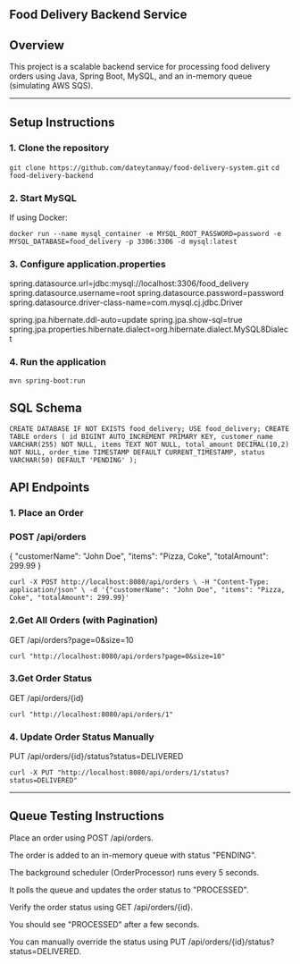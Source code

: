## Food Delivery Backend Service

## Overview
This project is a scalable backend service for processing food delivery orders using Java, Spring Boot, MySQL, and an in-memory queue (simulating AWS SQS).

---

## Setup Instructions

### 1. Clone the repository

`git clone https://github.com/dateytanmay/food-delivery-system.git`
`cd food-delivery-backend`

### 2. Start MySQL
If using Docker:

`docker run --name mysql_container -e MYSQL_ROOT_PASSWORD=password -e MYSQL_DATABASE=food_delivery -p 3306:3306 -d mysql:latest`


### 3. Configure application.properties

spring.datasource.url=jdbc:mysql://localhost:3306/food_delivery
spring.datasource.username=root
spring.datasource.password=password
spring.datasource.driver-class-name=com.mysql.cj.jdbc.Driver

spring.jpa.hibernate.ddl-auto=update
spring.jpa.show-sql=true
spring.jpa.properties.hibernate.dialect=org.hibernate.dialect.MySQL8Dialect

### 4. Run the application

`mvn spring-boot:run`
## SQL Schema

`CREATE DATABASE IF NOT EXISTS food_delivery;
USE food_delivery;
CREATE TABLE orders (
id BIGINT AUTO_INCREMENT PRIMARY KEY,
customer_name VARCHAR(255) NOT NULL,
items TEXT NOT NULL,
total_amount DECIMAL(10,2) NOT NULL,
order_time TIMESTAMP DEFAULT CURRENT_TIMESTAMP,
status VARCHAR(50) DEFAULT 'PENDING'
);`


## API Endpoints
### 1. Place an Order

### POST /api/orders

{
  "customerName": "John Doe",
  "items": "Pizza, Coke",
  "totalAmount": 299.99
}

`curl -X POST http://localhost:8080/api/orders \
   -H "Content-Type: application/json" \
   -d '{"customerName": "John Doe", "items": "Pizza, Coke", "totalAmount": 299.99}'`

### 2.Get All Orders (with Pagination)
GET /api/orders?page=0&size=10

`curl "http://localhost:8080/api/orders?page=0&size=10"`

### 3.Get Order Status
GET /api/orders/{id}


`curl "http://localhost:8080/api/orders/1"`

### 4. Update Order Status Manually
PUT /api/orders/{id}/status?status=DELIVERED


`curl -X PUT "http://localhost:8080/api/orders/1/status?status=DELIVERED"`

---
## Queue Testing Instructions
Place an order using POST /api/orders.

The order is added to an in-memory queue with status "PENDING".

The background scheduler (OrderProcessor) runs every 5 seconds.

It polls the queue and updates the order status to "PROCESSED".

Verify the order status using GET /api/orders/{id}.

You should see "PROCESSED" after a few seconds.

You can manually override the status using PUT /api/orders/{id}/status?status=DELIVERED.

